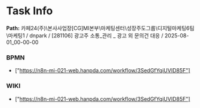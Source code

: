# Task Info

**Path:** 카페24(주)\본사사업장\[CG]MI본부\마케팅센터\성장주도그룹\디지털마케팅6팀\마케팅1 / dnpark / [281106] 광고주 소통_관리 _ 광고 외 문의건 대응 / 2025-08-01_00-00-00

### BPMN
- ["https://n8n-mi-021-web.hanpda.com/workflow/3SedGfYqiUVID85F"]

### WIKI
- ["https://n8n-mi-021-web.hanpda.com/workflow/3SedGfYqiUVID85F"]

